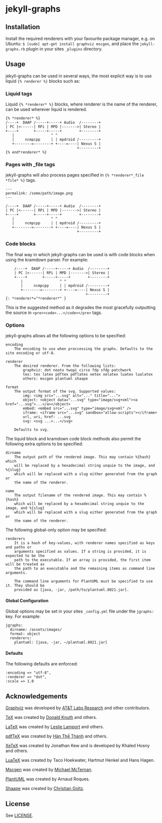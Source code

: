 # jekyll-graphs

## Installation

Install the required renderers with your favourite package manager, e.g. on Ubuntu: `$ [sudo] apt-get install graphviz mscgen`, and place the `jekyll-graphs.rb` plugin in your sites `_plugins` directory.

## Usage

jekyll-graphs can be used in several ways, the most explicit way is to use liquid `{% renderer %}` blocks such as:

### Liquid tags

Liquid `{% *renderer* %}` blocks, where renderer is the name of the renderer, can be used wherever liquid is rendered.

    {% *renderer* %}
    /----+  DAAP /-----+-----+ Audio  /--------+
    | PC |<------| RPi | MPD |------->| Stereo |
    +----+       +-----+-----+        +--------+
       |                 ^ ^
       |     ncmpcpp     | | mpdroid /---------+
       +--------=--------+ +----=----| Nexus S |
                                     +---------+
    {% end*renderer* %}

### Pages with _file tags

jekyll-graphs will also process pages specified in `{% *renderer*_file *file* %}` tags.

    ---
    permalink: /some/path/image.png
    ---
    
    /----+  DAAP /-----+-----+ Audio  /--------+
    | PC |<------| RPi | MPD |------->| Stereo |
    +----+       +-----+-----+        +--------+
       |                 ^ ^
       |     ncmpcpp     | | mpdroid /---------+
       +--------=--------+ +----=----| Nexus S |
                                     +---------+

### Code blocks

The final way in which jekyll-graphs can be used is with code blocks when using the kramdown parser. For example:

        /----+  DAAP /-----+-----+ Audio  /--------+
        | PC |<------| RPi | MPD |------->| Stereo |
        +----+       +-----+-----+        +--------+
           |                 ^ ^
           |     ncmpcpp     | | mpdroid /---------+
           +--------=--------+ +----=----| Nexus S |
                                         +---------+
    {: *renderer*="*renderer*" }

This is the suggested method as it degrades the most gracefully outputting the source in `<pre><code>...</code></pre>` tags.

### Options

jekyll-graphs allows all the following options to be specified:

    encoding
        The encoding to use when proccessing the graphs. Defaults to the site encoding or utf-8.
    
    renderer
        The desired renderer. From the following lists:
            graphviz: dot neato twopi circo fdp sfdp patchwork
            tex: tex latex pdftex pdflatex xetex xelatex luatex lualatex
            others: mscgen plantuml shaape
    
    format
        The output format of the svg. Supported values:
            img: <img src="...svg" alt="..." title="...">
            object: <object data="...svg" type="image/svg+xml"><a href="...svg">...</a></object>
            embed: <embed src="...svg" type="image/svg+xml" />
            iframe: <iframe src="...svg" sandbox="allow-scripts"></iframe>
            url, uri, href: ...svg
            svg: <svg ...>...</svg>
        
        Defaults to svg.

The liquid block and kramdown code block methods also permit the following extra options to be specified:

    dirname
        The output path of the rendered image. This may contain %{hash} which
        will be replaced by a hexadecimal string unquie to the image, and %{slug}
        which will be replaced with a slug either generated from the graph or
        the name of the renderer.
    
    name
        The output filename of the rendered image. This may contain %{hash}
        which will be replaced by a hexadecimal string unquie to the image, and %{slug}
        which will be replaced with a slug either generated from the graph or
        the name of the renderer.

The following global-only option may be specified:

    renderers
        It is a hash of key-values, with renderer names specified as keys and paths or
        arguments specified as values. If a string is provided, it is expected to be the
        path to the executable. If an array is provided, the first item will be treated as
        the path to an executable and the remaining items as command line arguments.
        
        The command line arguments for PlantUML must be specified to use it. They should be
        provided as [java, -jar, /path/to/plantuml.8021.jar].

#### Global Configuration

Global options may be set in your sites `_config.yml` file under the `jgraphs:` key. For example:

    jgraphs:
      dirname: /assets/images/
      format: object
      renderers:
        plantuml: [java, -jar, ~/plantuml.8021.jar]

#### Defaults

The following defaults are enforced:

    :encoding => "utf-8",
    :renderer => "dot",
    :scale => 1.0

## Acknowledgements

[Graphviz](http://graphviz.org/) was developed by [AT&T Labs Research](http://www.att.com/labs/) and other contributors.

[TeX](https://www.tug.org/) was created by [Donald Knuth](https://cs.stanford.edu/~uno/) and others.

[LaTeX](http://latex-project.org/) was created by [Leslie Lamport](http://www.lamport.org/) and others.

[pdfTeX](https://www.tug.org/applications/pdftex/) was created by [Hàn Thế Thành](hanthethanh@gmail.com) and others.

[XeTeX](http://xetex.sourceforge.net/) was created by Jonathan Kew and is developed by Khaled Hosny and others.

[LuaTeX](http://www.luatex.org/) was created by Taco Hoekwater, Hartmut Henkel and Hans Hagen.

[Mscgen](http://www.mcternan.me.uk/mscgen/) was created by [Michael McTernan](http://www.mcternan.me.uk/).

[PlantUML](http://plantuml.com/) was created by Arnaud Roques.

[Shaape](https://github.com/christiangoltz/shaape) was created by [Christian Goltz](https://github.com/christiangoltz).

## License

See [LICENSE](https://github.com/tmthrgd/ditaa-ditaa/blob/master/LICENSE).